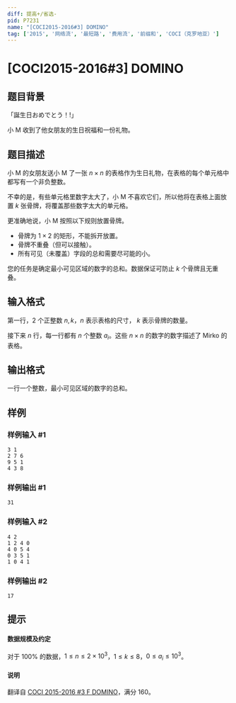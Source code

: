```yaml
---
diff: 提高+/省选-
pid: P7231
name: "[COCI2015-2016#3] DOMINO"
tag: ['2015', '网络流', '最短路', '费用流', '前缀和', 'COCI（克罗地亚）']
---
```

# [COCI2015-2016#3] DOMINO
## 题目背景

「誕生日おめでとう！!」

小 M 收到了他女朋友的生日祝福和一份礼物。
## 题目描述

小 M 的女朋友送小 M 了一张 $n \times n$ 的表格作为生日礼物，在表格的每个单元格中都写有一个非负整数。

不幸的是，有些单元格里数字太大了，小 M 不喜欢它们，所以他将在表格上面放置 $k$ 张骨牌，将覆盖那些数字太大的单元格。

更准确地说，小 M 按照以下规则放置骨牌。

- 骨牌为 $1\times 2$ 的矩形，不能拆开放置。
- 骨牌不重叠（但可以接触）。
- 所有可见（未覆盖）字段的总和需要尽可能的小。

您的任务是确定最小可见区域的数字的总和。数据保证可防止 $k$ 个骨牌且无重叠。
## 输入格式

第一行，$2$ 个正整数 $n,k$，$n$ 表示表格的尺寸， $k$ 表示骨牌的数量。

接下来 $n$ 行，每一行都有 $n$ 个整数 $a_i$。这些 $n \times n$ 的数字的数字描述了 Mirko 的表格。
## 输出格式

一行一个整数，最小可见区域的数字的总和。
## 样例

### 样例输入 #1
```
3 1
2 7 6
9 5 1
4 3 8

```
### 样例输出 #1
```
31
```
### 样例输入 #2
```
4 2
1 2 4 0
4 0 5 4
0 3 5 1
1 0 4 1

```
### 样例输出 #2
```
17
```
## 提示

#### 数据规模及约定
对于 $100\%$ 的数据，$1\le n \le 2 \times 10 ^ 3$，$1\le k \le 8$，$0 \le a_i \le 10 ^ 3$。

#### 说明
翻译自 [COCI 2015-2016 #3 F DOMINO](https://hsin.hr/coci/archive/2015_2016/contest3_tasks.pdf)，满分 160。
